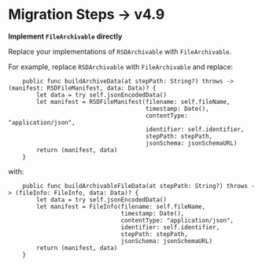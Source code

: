 #  Migration Steps -> v4.9

**Implement `FileArchivable` directly**

Replace your implementations of `RSDArchivable` with `FileArchivable`.

For example, replace `RSDArchivable` with `FileArchivable` and replace:

```
    public func buildArchiveData(at stepPath: String?) throws -> (manifest: RSDFileManifest, data: Data)? {
        let data = try self.jsonEncodedData()
        let manifest = RSDFileManifest(filename: self.fileName,
                                       timestamp: Date(),
                                       contentType: "application/json",
                                       identifier: self.identifier,
                                       stepPath: stepPath,
                                       jsonSchema: jsonSchemaURL)
        return (manifest, data)
    }
```

with:

```
    public func buildArchivableFileData(at stepPath: String?) throws -> (fileInfo: FileInfo, data: Data)? {
        let data = try self.jsonEncodedData()
        let manifest = FileInfo(filename: self.fileName,
                                timestamp: Date(),
                                contentType: "application/json",
                                identifier: self.identifier,
                                stepPath: stepPath,
                                jsonSchema: jsonSchemaURL)
        return (manifest, data)
    }

```

